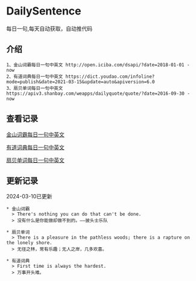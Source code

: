 # DailySentence

每日一句,每天自动获取，自动推代码

## 介绍

```
1、金山词霸每日一句中英文 http://open.iciba.com/dsapi/?date=2018-01-01 - now
2、有道词典每日一句中英文 https://dict.youdao.com/infoline?mode=publish&date=2021-03-15&update=auto&apiversion=6.0
3、扇贝单词每日一句中英文 https://apiv3.shanbay.com/weapps/dailyquote/quote/?date=2016-09-30 - now
```

## 查看记录

[金山词霸每日一句中英文](./data/iciba/)

[有道词典每日一句中英文](./data/youdao/)

[扇贝单词每日一句中英文](./data/shanbay/)

## 更新记录
2024-03-10已更新 
```
* 金山词霸
  > There's nothing you can do that can't be done.
  > 没有什么是你能做却做不到的。——披头士乐队

* 扇贝单词
  > There is a pleasure in the pathless woods; there is a rapture on the lonely shore.
  > 无径之林，常有乐趣；无人之岸，几多欢喜。

* 有道词典
  > First time is always the hardest.
  > 万事开头难。

```
